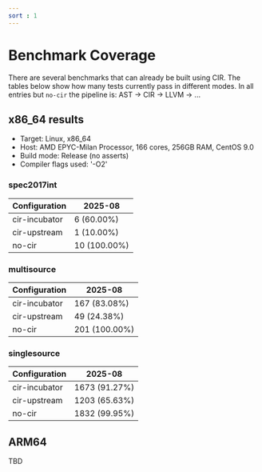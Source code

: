 ```yaml
---
sort : 1
---
```

# Benchmark Coverage

There are several benchmarks that can already be built using CIR. The tables below show how many tests currently pass in different modes. In all entries but `no-cir` the pipeline is: AST -> CIR -> LLVM -> ...

## x86_64 results
- Target: Linux, x86_64
- Host: AMD EPYC-Milan Processor, 166 cores, 256GB RAM, CentOS 9.0
- Build mode: Release (no asserts)
- Compiler flags used: '-O2'

### spec2017int

| Configuration | 2025-08 |
|---------------|----------|
| cir-incubator | 6 (60.00%) |
| cir-upstream | 1 (10.00%) |
| no-cir | 10 (100.00%) |

### multisource

| Configuration | 2025-08 |
|---------------|----------|
| cir-incubator | 167 (83.08%) |
| cir-upstream | 49 (24.38%) |
| no-cir | 201 (100.00%) |

### singlesource

| Configuration | 2025-08 |
|---------------|----------|
| cir-incubator | 1673 (91.27%) |
| cir-upstream | 1203 (65.63%) |
| no-cir | 1832 (99.95%) |

## ARM64
TBD
